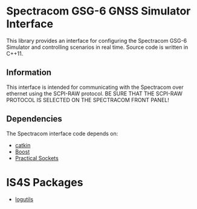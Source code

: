 # Spectracom GSG-6 GNSS Simulator Interface #

This library provides an interface for configuring the Spectracom GSG-6 Simulator and controlling scenarios in real time.  Source code is written in C++11.

## Information ##

This interface is intended for communicating with the Spectracom over ethernet using the SCPI-RAW protocol. BE SURE THAT THE SCPI-RAW PROTOCOL IS SELECTED ON THE SPECTRACOM FRONT PANEL!

## Dependencies ##

The Spectracom interface code depends on:

* [catkin](http://wiki.ros.org/catkin)
* [Boost](http://www.boost.org)
* [Practical Sockets](http://cs.ecs.baylor.edu/~donahoo/practical/CSockets/practical/)

# IS4S Packages
* [logutils](http://gitlab.is4s-auburn.com/common/logutils)

